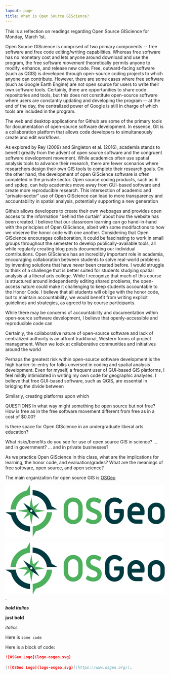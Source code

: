 ```yaml
---
layout: page
title: What is Open Source GIScience?
---
```


This is a reflection on readings regarding Open Source GIScience for Monday, March 1st.

Open Source GIScience is comprised of two primary components -- free software and free code editing/writing capabilities. Whereas free software has no monetary cost and lets anyone around download and use the program, the free software *movement* theoretically permits anyone to modify, enhance, and release new code. Free, outward-facing software (such as QGIS) is  developed through open-source coding projects to which anyone can contribute. However, there are some cases where free software (such as Google Earth Engine) are not open source for users to write their own software tools. Certainly, there are opportunities to share code repositories and tools, but this does not constitute open-source software where users are constantly updating and developing the program -- at the end of the day, the centralized power of Google is still in charge of which tools are included in the program.

The web and desktop applications for Github are some of the primary tools for documentation of open-source software development. In essence, Git is a  collaboration platform that allows code developers to simultaneously create and edit workflows.

As explored by Rey (2009) and Singleton et al. (2016), academia stands to benefit greatly from the advent of open source software and the congruent software development movement. While academics often use spatial analysis tools to advance their research, there are fewer scenarios where researchers design their own GIS tools to complete their research goals. On the other hand, the development of open GIScience software is often completed in the private sector. Open source coding products, such as R and spdep, can help academics move away from GUI-based software and create more reproducible research. This intersection of  academic and "private-sector" use of Open GIScience can lead to more transparency and accountability in spatial analysis, potentially supporting a new generation 

Github allows developers to create their own webpages and provides open access to the information "behind the curtain" about how the website has been created. I believe that our classroom learning can go hand-in-hand with the principles of Open GIScience, albeit with some modifactions to how we observe the honor code with one another. Considering that Open GIScience encourages collaboration, it could be fascinating to work in small groups throughout the semester to develop publically-available tools, all while regularly creating blog posts documenting our individual contributions. Open GIScience has an incredibly important role in academia, encouraging collaboration between students to solve real-world problems by inventing solutions that have never been created before. I would struggle to think of a challenge that is better suited for students studying spatial analysis at a liberal arts college. While I recognize that much of this course is structured around independently editing shared problems, the open-access nature could make it challenging to keep students accountable to the Honor Code. I believe that all students will oblige with the honor code, but to maintain accountability, we would benefit from writing explicit guidelines and strategies, as agreed to by course participants.  

While there may be concerns of accountability and documentation within open-source software development, I believe that openly-accessible and reproducible code can 

Certainly, the collaborative nature of open-source software and lack of centralized authority is an affront traditional, Western forms of project management. When we look at collaborative communities and initiatives around the world 

Perhaps the greatest risk within open-source software development is the high barrier-to-entry for folks unversed in coding and spatial analysis development. Even for myself, a frequent user of GUI-based GIS platforms, I feel mildly intimidated in writing my own code for geographic analyses. I believe that free GUI-based software, such as QGIS, are essential in bridging the divide between 

Similarly, creating platforms upon which 


QUESTIONS
In what way might something be open source but not free?
How is free as in the free software movement different from free as in a cost of $0.00?

Is there space for Open GIScience in an undergraduate liberal arts education?

What risks/benefits do you see for use of open source GIS in science?
… and in government?
… and in private businesses?

As we practice Open GIScience in this class, what are the implications for learning, the honor code, and evaluation/grades?
What are the meanings of free software, open source, and open science?


The main organization for open source GIS is [OSGeo](https://www.osgeo.org/)

![OSGeo Logo](logo-osgeo.svg)

[![OSGeo Logo](logo-osgeo.svg)](https://www.osgeo.org/).

***bold italics***

**just bold**

*italics*

Here is `some code`

Here is a block of code:

```markdown
![OSGeo Logo](logo-osgeo.svg)

[![OSGeo Logo](logo-osgeo.svg)](https://www.osgeo.org/).
```
